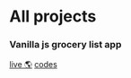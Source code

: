 # All projects

### Vanilla js grocery list app

[live 🌎]([https://link](https://vanillajs-grocery-app.netlify.app/))
[codes]([https://link](https://github.com/moniruzzamansaikat/vanilla-js-grocery-app))

